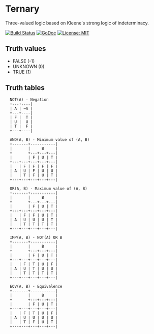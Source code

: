 # Ternary

Three-valued logic based on Kleene's strong logic of indeterminacy.

[![Build Status](https://travis-ci.org/mithrandie/ternary.svg?branch=master)](https://travis-ci.org/mithrandie/ternary)
[![GoDoc](https://godoc.org/github.com/mithrandie/ternary?status.svg)](http://godoc.org/github.com/mithrandie/ternary)
[![License: MIT](https://img.shields.io/badge/License-MIT-lightgrey.svg)](https://opensource.org/licenses/MIT)

## Truth values

- FALSE (-1)
- UNKNOWN (0)
- TRUE (1)


## Truth tables

```
  NOT(A) - Negation
  +---+----|
  | A | ¬A |
  +---+----|
  | F |  T |
  | U |  U |
  | T |  F |
  +---+----|

  AND(A, B) - Minimum value of (A, B)
  +-------+-----------|
  |       |     B     |
  +       +---+---+---|
  |       | F | U | T |
  +---+---+---+---+---|
  |   | F | F | F | F |
  | A | U | F | U | U |
  |   | T | F | U | T |
  +---+---+---+---+---|

  OR(A, B) - Maximum value of (A, B)
  +-------+-----------|
  |       |     B     |
  +       +---+---+---|
  |       | F | U | T |
  +---+---+---+---+---|
  |   | F | F | U | T |
  | A | U | U | U | T |
  |   | T | T | T | T |
  +---+---+---+---+---|

  IMP(A, B) - NOT(A) OR B
  +-------+-----------|
  |       |     B     |
  +       +---+---+---|
  |       | F | U | T |
  +---+---+---+---+---|
  |   | F | T | U | F |
  | A | U | T | U | U |
  |   | T | T | T | T |
  +---+---+---+---+---|

  EQV(A, B) - Equivalence
  +-------+-----------|
  |       |     B     |
  +       +---+---+---|
  |       | F | U | T |
  +---+---+---+---+---|
  |   | F | T | U | F |
  | A | U | U | U | U |
  |   | T | F | U | T |
  +---+---+---+---+---|
```